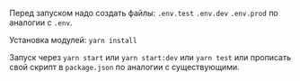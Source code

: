 Перед запуском надо создать файлы:
`.env.test`
`.env.dev`
`.env.prod`
по аналогии с `.env`.

Установка модулей:
`yarn install`

Запуск через
`yarn start` или
`yarn start:dev` или
`yarn test` или
прописать свой скрипт в `package.json` по аналогии c существующими.
